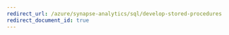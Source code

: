 ```yaml
---
redirect_url: /azure/synapse-analytics/sql/develop-stored-procedures
redirect_document_id: true
---
```


